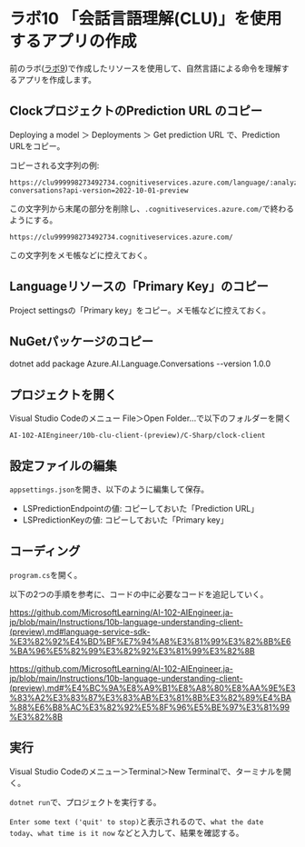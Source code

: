 # ラボ10 「会話言語理解(CLU)」を使用するアプリの作成

前のラボ([ラボ9](lab09.md))で作成したリソースを使用して、自然言語による命令を理解するアプリを作成します。

## ClockプロジェクトのPrediction URL のコピー

Deploying a model ＞ Deployments ＞ Get prediction URL で、Prediction URLをコピー。

コピーされる文字列の例:
```
https://clu999998273492734.cognitiveservices.azure.com/language/:analyze-conversations?api-version=2022-10-01-preview
```

この文字列から末尾の部分を削除し、`.cognitiveservices.azure.com/`で終わるようにする。

```
https://clu999998273492734.cognitiveservices.azure.com/
```

この文字列をメモ帳などに控えておく。

## Languageリソースの「Primary Key」のコピー

Project settingsの「Primary key」をコピー。メモ帳などに控えておく。

## NuGetパッケージのコピー

<!--
https://www.nuget.org/packages/Azure.AI.Language.Conversations
-->

dotnet add package Azure.AI.Language.Conversations --version 1.0.0

## プロジェクトを開く

Visual Studio Codeのメニュー File＞Open Folder...で以下のフォルダーを開く

```
AI-102-AIEngineer/10b-clu-client-(preview)/C-Sharp/clock-client
```

## 設定ファイルの編集

`appsettings.json`を開き、以下のように編集して保存。

- LSPredictionEndpointの値: コピーしておいた「Prediction URL」
- LSPredictionKeyの値: コピーしておいた「Primary key」

## コーディング


`program.cs`を開く。

以下の2つの手順を参考に、コードの中に必要なコードを追記していく。

https://github.com/MicrosoftLearning/AI-102-AIEngineer.ja-jp/blob/main/Instructions/10b-language-understanding-client-(preview).md#language-service-sdk-%E3%82%92%E4%BD%BF%E7%94%A8%E3%81%99%E3%82%8B%E6%BA%96%E5%82%99%E3%82%92%E3%81%99%E3%82%8B

https://github.com/MicrosoftLearning/AI-102-AIEngineer.ja-jp/blob/main/Instructions/10b-language-understanding-client-(preview).md#%E4%BC%9A%E8%A9%B1%E8%A8%80%E8%AA%9E%E3%83%A2%E3%83%87%E3%83%AB%E3%81%8B%E3%82%89%E4%BA%88%E6%B8%AC%E3%82%92%E5%8F%96%E5%BE%97%E3%81%99%E3%82%8B

## 実行

Visual Studio Codeのメニュー＞Terminal＞New Terminalで、ターミナルを開く。

`dotnet run`で、プロジェクトを実行する。

`Enter some text ('quit' to stop)`と表示されるので、`what the date today`、`what time is it now` などと入力して、結果を確認する。

